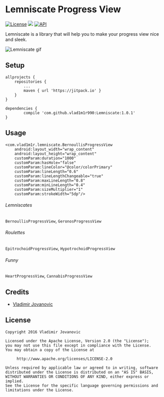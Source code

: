 # Lemniscate Progress View
[![License](https://img.shields.io/badge/License-Apache%202.0-blue.svg)](https://github.com/vlad1m1r990/Lemniscate/blob/master/LICENSE)
[![](https://jitpack.io/v/vlad1m1r990/Lemniscate.svg)](https://jitpack.io/#vlad1m1r990/Lemniscate)
[![API](https://img.shields.io/badge/API-11%2B-green.svg?style=flat)](https://android-arsenal.com/api?level-11)

Lemniscate is a library that will help you to make your progress view nice and sleek.

![Lemniscate gif](http://i.imgur.com/o3rjwXa.gif)

Setup
-----
    allprojects {
        repositories {
            ...
            maven { url 'https://jitpack.io' }
        }
    }

    dependencies {
            compile 'com.github.vlad1m1r990:Lemniscate:1.0.1'
    }

Usage
-----

    <com.vlad1m1r.lemniscate.BernoullisProgressView
        android:layout_width="wrap_content"
        android:layout_height="wrap_content"
        customParam:duration="1000"
        customParam:hasHole="false"
        customParam:lineColor="@color/colorPrimary"
        customParam:lineLength="0.6"
        customParam:lineLengthChangeable="true"
        customParam:maxLineLength="0.8"
        customParam:minLineLength="0.4"
        customParam:sizeMultiplier="1"
        customParam:strokeWidth="5dp"/>

###### Lemniscates
`BernoullisProgressView`, `GeronosProgressView`

###### Roulettes
`EpitrochoidProgressView`, `HypotrochoidProgressView`

###### Funny
`HeartProgressView`, `CannabisProgressView`



Credits
-------

+ [Vladimir Jovanovic](https://github.com/vlad1m1r990)

License
-------

    Copyright 2016 Vladimir Jovanovic

    Licensed under the Apache License, Version 2.0 (the "License");
    you may not use this file except in compliance with the License.
    You may obtain a copy of the License at

         http://www.apache.org/licenses/LICENSE-2.0

    Unless required by applicable law or agreed to in writing, software
    distributed under the License is distributed on an "AS IS" BASIS,
    WITHOUT WARRANTIES OR CONDITIONS OF ANY KIND, either express or implied.
    See the License for the specific language governing permissions and
    limitations under the License.